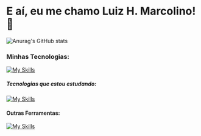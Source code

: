 # E aí, eu me chamo Luiz H. Marcolino! 🏁

![Anurag's GitHub stats](https://github-readme-stats.vercel.app/api?username=devluizmarcolino&show_icons=true&theme=light)

### Minhas Tecnologias:
[![My Skills](https://skillicons.dev/icons?i=js,html,css&theme=light)](https://github.com/devluizmarcolino)
##### Tecnologias que estou estudando:
[![My Skills](https://skillicons.dev/icons?i=react,tailwind&theme=light)](https://github.com/devluizmarcolino)
#### Outras Ferramentas:
[![My Skills](https://skillicons.dev/icons?i=vscode,figma,git,github,vercel&theme=light)](https://github.com/devluizmarcolino)
